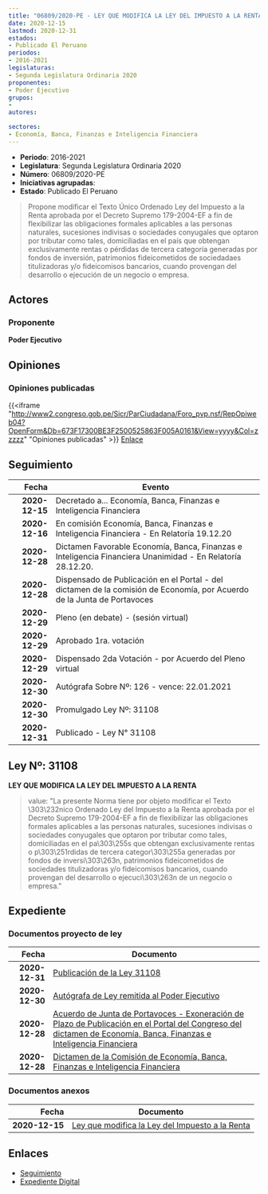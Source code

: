 ```yaml
---
title: "06809/2020-PE - LEY QUE MODIFICA LA LEY DEL IMPUESTO A LA RENTA"
date: 2020-12-15
lastmod: 2020-12-31
estados:
- Publicado El Peruano
periodos:
- 2016-2021
legislaturas:
- Segunda Legislatura Ordinaria 2020
proponentes:
- Poder Ejecutivo
grupos:
- 
autores:

sectores:
- Economía, Banca, Finanzas e Inteligencia Financiera
---
```

- **Periodo**: 2016-2021
- **Legislatura**: Segunda Legislatura Ordinaria 2020
- **Número**: 06809/2020-PE
- **Iniciativas agrupadas**: 
- **Estado**: Publicado El Peruano

> Propone modificar el Texto Único Ordenado Ley del Impuesto a la Renta aprobada por el Decreto Supremo 179-2004-EF a fin de flexibilizar las obligaciones formales aplicables a las personas naturales, sucesiones indivisas o sociedades conyugales que optaron por tributar como tales, domiciliadas en el país que obtengan exclusivamente rentas o pérdidas de tercera categoría generadas por fondos de inversión, patrimonios fideicometidos de sociedadaes titulizadoras y/o fideicomisos bancarios, cuando provengan del desarrollo o ejecución de un negocio o empresa.


## Actores

### Proponente

**Poder Ejecutivo**

## Opiniones

### Opiniones publicadas

{{<iframe "http://www2.congreso.gob.pe/Sicr/ParCiudadana/Foro_pvp.nsf/RepOpiweb04?OpenForm&Db=673F17300BE3F2500525863F005A0161&View=yyyy&Col=zzzzz" "Opiniones publicadas" >}}
[Enlace](http://www2.congreso.gob.pe/Sicr/ParCiudadana/Foro_pvp.nsf/RepOpiweb04?OpenForm&Db=673F17300BE3F2500525863F005A0161&View=yyyy&Col=zzzzz)


## Seguimiento

| Fecha | Evento |
|------:|--------|
| **2020-12-15** | Decretado a... Economía, Banca, Finanzas e Inteligencia Financiera |
| **2020-12-16** | En comisión Economía, Banca, Finanzas e Inteligencia Financiera - En Relatoría 19.12.20 |
| **2020-12-28** | Dictamen Favorable Economía, Banca, Finanzas e Inteligencia Financiera Unanimidad - En Relatoría 28.12.20. |
| **2020-12-28** | Dispensado de Publicación en el Portal - del dictamen de la comisión de Economía, por Acuerdo de la Junta de Portavoces |
| **2020-12-29** | Pleno (en debate) - (sesión virtual) |
| **2020-12-29** | Aprobado 1ra. votación |
| **2020-12-29** | Dispensado 2da Votación - por Acuerdo del Pleno virtual |
| **2020-12-30** | Autógrafa Sobre Nº: 126 - vence: 22.01.2021 |
| **2020-12-30** | Promulgado Ley Nº: 31108 |
| **2020-12-31** | Publicado - Ley N° 31108 |

## Ley Nº: 31108

**LEY QUE MODIFICA LA LEY DEL IMPUESTO A LA RENTA**

> value: "La presente Norma tiene por objeto modificar el Texto \303\232nico Ordenado Ley del Impuesto a la Renta aprobada por el Decreto Supremo 179-2004-EF a fin de flexibilizar las obligaciones formales aplicables a las personas naturales, sucesiones indivisas o sociedades conyugales que optaron por tributar como tales, domiciliadas en el pa\303\255s que obtengan exclusivamente rentas o p\303\251rdidas de tercera categor\303\255a generadas por fondos de inversi\303\263n, patrimonios fideicometidos de sociedades titulizadoras y/o fideicomisos bancarios, cuando provengan del desarrollo o ejecuci\303\263n de un negocio o empresa."


## Expediente

### Documentos proyecto de ley

| Fecha | Documento |
|------:|-----------|
| **2020-12-31** | [Publicación de la Ley 31108](https://leyes.congreso.gob.pe/Documentos/2016_2021/ADLP/Normas_Legales/31108-LEY.pdf) |
| **2020-12-30** | [Autógrafa de Ley remitida al Poder Ejecutivo](http://www.leyes.congreso.gob.pe/Documentos/2016_2021/Autografas/Ley_y_de_Resolucion_Legislativa/AU06809-20201230.pdf) |
| **2020-12-28** | [Acuerdo de Junta de Portavoces - Exoneración de Plazo de Publicación en el Portal del Congreso del dictamen de Economía, Banca, Finanzas e Inteligencia Financiera](https://leyes.congreso.gob.pe/Documentos/2016_2021/Acuerdos/Junta_Portavoces/AJP06809-20201228.pdf) |
| **2020-12-28** | [Dictamen de la Comisión de Economía, Banca, Finanzas e Inteligencia Financiera](https://leyes.congreso.gob.pe/Documentos/2016_2021/Dictamenes/Proyectos_de_Ley/06809DC09MAY-20201228.pdf) |

### Documentos anexos

| Fecha | Documento |
|------:|-----------|
| **2020-12-15** | [Ley que modifica la Ley del Impuesto a la Renta](http://www.leyes.congreso.gob.pe/Documentos/2016_2021/Proyectos_de_Ley_y_de_Resoluciones_Legislativas/PL06809-20201215.pdf) |

## Enlaces

- [Seguimiento](http://www2.congreso.gob.pe/Sicr/TraDocEstProc/CLProLey2016.nsf/f7fff46988ca05b1052578e100829cc7/07005641608985560525863f005e9fcb?OpenDocument)
- [Expediente Digital](http://www2.congreso.gob.pe/Sicr/TraDocEstProc/Expvirt_2011.nsf/visbusqptramdoc1621/06809?opendocument)

